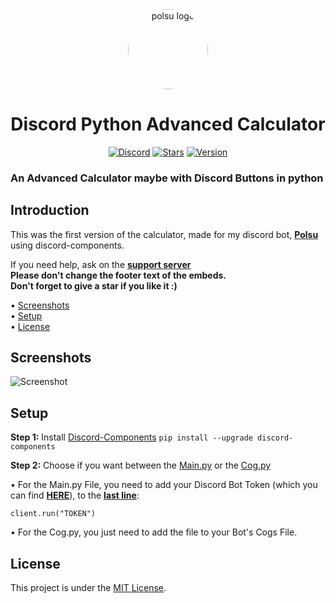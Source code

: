 <div align="center">
    <a href="https://discord.gg/xm9QX3Q"><img src="https://cdn.discordapp.com/attachments/831872376140070943/848225322640998400/polsu.png" alt="polsu logo" height="128" style="border-radius: 50%"></a>
    <h1>Discord Python Advanced Calculator</h1>
</div>
<div align="center">
        <a href="https://discord.gg/xm9QX3Q"><img src="https://img.shields.io/discord/761623845119328257?color=blue&label=Discord&logo=discord&style=for-the-badge" alt="Discord"></a>
        <a href="https://github.com/Polsulpicien/discord.py-advanced-calculator"><img src="https://img.shields.io/github/stars/Polsulpicien/discord.py-advanced-calculator?style=for-the-badge" alt="Stars"></a>
        <a href="https://github.com/Polsulpicien/discord.py-advanced-calculator"><img src="https://img.shields.io/github/v/release/polsulpicien/discord.py-advanced-calculator?color=red&label=Version&logo=github&style=for-the-badge" alt="Version"></a>
</div>
<p align="center">
    <h3>An Advanced Calculator maybe with Discord Buttons in python</h3>
</p>

## Introduction
  
This was the first version of the calculator, made for my discord bot, **[Polsu](https://github.com/Polsu-Discord)** using discord-components.  

If you need help, ask on the **[support server](https://discord.gg/xm9QX3Q)**  
**Please don't change the footer text of the embeds.**  
**Don't forget to give a star if you like it :)**

  • [Screenshots](https://github.com/Polsulpicien/discord.py-advanced-calculator/#screenshots)  
  • [Setup](https://github.com/Polsulpicien/discord.py-advanced-calculator/#setup)  
  • [License](https://github.com/Polsulpicien/discord.py-advanced-calculator/#license) 

## Screenshots

![Screenshot](https://cdn.discordapp.com/attachments/847283544803508257/906081463571722270/unknown_2.png)

## Setup

__Step 1:__
Install [Discord-Components](https://github.com/kiki7000/discord.py-components)
```pip install --upgrade discord-components ```

__Step 2:__
Choose if you want between the [Main.py](https://github.com/Polsulpicien/discord.py-advanced-calculator/blob/main/main.py) or the [Cog.py](https://github.com/Polsulpicien/discord.py-advanced-calculator/blob/main/calculator.py)

• For the Main.py File, you need to add your Discord Bot Token (which you can find **[HERE](https://discord.com/developers/applications)**), to the **[last line](https://github.com/Polsulpicien/discord.py-advanced-calculator/blob/main/main.py#L328)**:
```
client.run("TOKEN")
```

• For the Cog.py, you just need to add the file to your Bot's Cogs File.

## License
This project is under the [MIT License](https://github.com/Polsulpicien/discord.py-advanced-calculator/blob/main/LICENSE).

